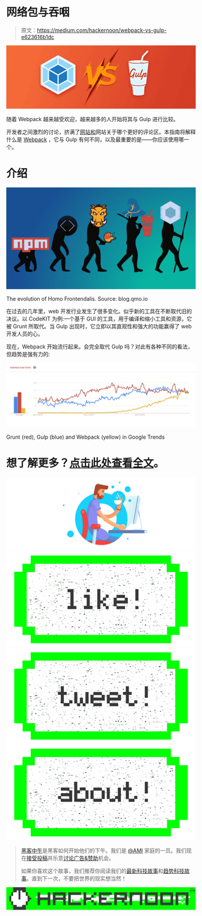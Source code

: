 # 网络包与吞咽

> 原文：<https://medium.com/hackernoon/webpack-vs-gulp-e623616b1dc>

![](img/82018b4168665093583e398f72ddea7e.png)

随着 Webpack 越来越受欢迎，越来越多的人开始将其与 Gulp 进行比较。

开发者之间激烈的讨论，挤满了[网站和](https://hackernoon.com/tagged/web-development)网站关于哪个更好的评论区。本指南将解释什么是 [Webpack](https://hackernoon.com/tagged/webpack) ，它与 Gulp 有何不同，以及最重要的是——你应该使用哪一个。

# 介绍

![](img/33d4edbb022ab92abeea713af7c1b3ed.png)

The evolution of Homo Frontendalis. Source: blog.qmo.io

在过去的几年里，web 开发行业发生了很多变化。似乎新的工具在不断取代旧的决议。以 CodeKIT 为例:一个基于 GUI 的工具，用于编译和缩小工具和资源，它被 Grunt 所取代。当 Gulp 出现时，它立即以其直观性和强大的功能赢得了 web 开发人员的心。

现在，Webpack 开始流行起来。会完全取代 Gulp 吗？对此有各种不同的看法，但趋势是强有力的:

![](img/7e6f0b4b5f44d4720a8fed9464ac8aa8.png)

Grunt (red), Gulp (blue) and Webpack (yellow) in Google Trends

# 想了解更多？[点击此处查看全文](https://buddy.works/blog/webpack-vs-gulp)。

![](img/237fecb458d889482966108f09dae68f.png)[![](img/50ef4044ecd4e250b5d50f368b775d38.png)](http://bit.ly/HackernoonFB)[![](img/979d9a46439d5aebbdcdca574e21dc81.png)](https://goo.gl/k7XYbx)[![](img/2930ba6bd2c12218fdbbf7e02c8746ff.png)](https://goo.gl/4ofytp)

> [黑客中午](http://bit.ly/Hackernoon)是黑客如何开始他们的下午。我们是 [@AMI](http://bit.ly/atAMIatAMI) 家庭的一员。我们现在[接受投稿](http://bit.ly/hackernoonsubmission)并乐意[讨论广告&赞助](mailto:partners@amipublications.com)机会。
> 
> 如果你喜欢这个故事，我们推荐你阅读我们的[最新科技故事](http://bit.ly/hackernoonlatestt)和[趋势科技故事](https://hackernoon.com/trending)。直到下一次，不要把世界的现实想当然！

![](img/be0ca55ba73a573dce11effb2ee80d56.png)